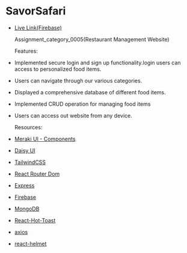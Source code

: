 # SavorSafari

- [Live Link(Firebase)](https://assignment-11-21ecc.web.app)

  Assignment_category_0005(Restaurant Management Website)

  Features:

- Implemented secure login and sign up functionality.login users can access to personalized food items.
- Users can navigate through our various categories.
- Displayed a comprehensive database of different food items.
- Implemented CRUD operation for managing food items
- Users can access out website from any device.


  Resources:

- [Meraki UI - Components](https://merakiui.com/components)
- [Daisy UI](https://daisyui.com/)
- [TailwindCSS](https://tailwindcss.com/)
- [React Router Dom](https://reactrouter.com/en/main)
- [Express](https://expressjs.com/)
- [Firebase](https://console.firebase.google.com/)
- [MongoDB](https://www.mongodb.com/)
- [React-Hot-Toast](https://react-hot-toast.com/)
- [axios](https://axios-http.com/docs/intro)
- [react-helmet](https://www.npmjs.com/package/react-helmet-async)



